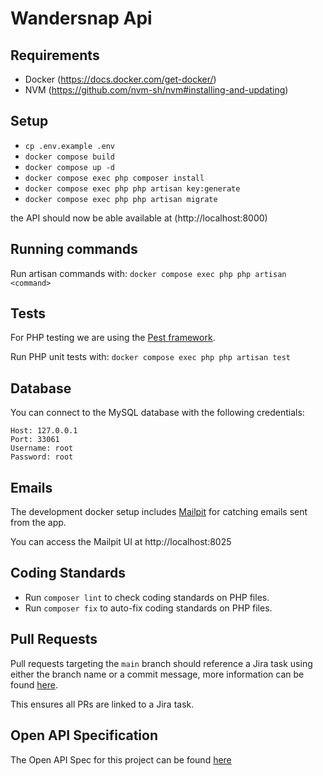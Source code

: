 # Wandersnap Api

## Requirements

- Docker (https://docs.docker.com/get-docker/)
- NVM (https://github.com/nvm-sh/nvm#installing-and-updating)

## Setup

- `cp .env.example .env`
- `docker compose build`
- `docker compose up -d`
- `docker compose exec php composer install`
- `docker compose exec php php artisan key:generate`
- `docker compose exec php php artisan migrate`

the API should now be able available at (http://localhost:8000)

## Running commands

Run artisan commands with: `docker compose exec php php artisan <command>`

## Tests

For PHP testing we are using the [Pest framework](https://pestphp.com/).

Run PHP unit tests with: `docker compose exec php php artisan test`


## Database

You can connect to the MySQL database with the following credentials:
```
Host: 127.0.0.1
Port: 33061
Username: root
Password: root
```

## Emails

The development docker setup includes [Mailpit](https://github.com/axllent/mailpit) for catching emails sent from the app.

You can access the Mailpit UI at http://localhost:8025

## Coding Standards

- Run `composer lint` to check coding standards on PHP files.
- Run `composer fix` to auto-fix coding standards on PHP files.

## Pull Requests

Pull requests targeting the `main` branch should reference a Jira task using either the branch name or a commit message, more information can be found [here](https://support.atlassian.com/jira-software-cloud/docs/reference-issues-in-your-development-work/).

This ensures all PRs are linked to a Jira task.


## Open API Specification

The Open API Spec for this project can be found [here](https://github.com/JumpTwentyFour/wandersnap-api-documentation) 
